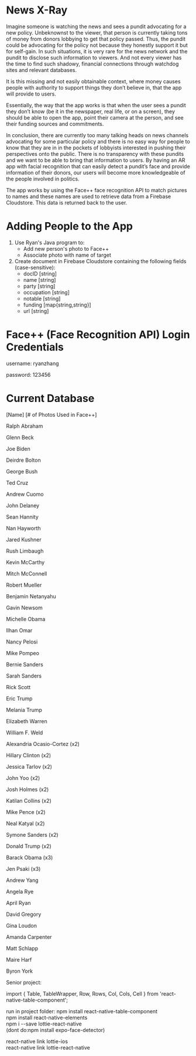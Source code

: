 # News X-Ray
Imagine someone is watching the news and sees a pundit advocating for a new policy. Unbeknownst to the viewer, that person is currently taking tons of money from donors lobbying to get that policy passed. Thus, the pundit could be advocating for the policy not because they honestly support it but for self-gain. In such situations, it is very rare for the news network and the pundit to disclose such information to viewers. And not every viewer has the time to find such shadowy, financial connections through watchdog sites and relevant databases. 

It is this missing and not easily obtainable context, where money causes people with authority to support things they don’t believe in, that the app will provide to users. 

Essentially, the way that the app works is that when the user sees a pundit they don’t know (be it in the newspaper, real life, or on a screen), they should be able to open the app, point their camera at the person, and see their funding sources and commitments. 

In conclusion, there are currently too many talking heads on news channels advocating for some particular policy and there is no easy way for people to know that they are in in the pockets of lobbyists interested in pushing their perspectives onto the public. There is no transparency with these pundits and we want to be able to bring that information to users. By having an AR app with facial recognition that can easily detect a pundit’s face and provide information of their donors, our users will become more knowledgeable of the people involved in politics.

The app works by using the Face++ face recognition API to match pictures to names and these names are used to retrieve data from a Firebase Cloudstore. This data is returned back to the user. 

# Adding People to the App
1) Use Ryan's Java program to:
    - Add new person's photo to Face++
    - Associate photo with name of target
2) Create document in Firebase Cloudstore containing the following fields (case-sensitive): 
    - docID [string]
    - name [string]
    - party [string]
    - occupation [string]
    - notable [string]
    - funding [map{string,string}]
    - url [string]

# Face++ (Face Recognition API) Login Credentials
username: ryanzhang

password: 123456

# Current Database
[Name] [# of Photos Used in Face++]

Ralph Abraham

Glenn Beck

Joe Biden

Deirdre Bolton

George Bush

Ted Cruz

Andrew Cuomo

John Delaney

Sean Hannity

Nan Hayworth

Jared Kushner

Rush Limbaugh

Kevin McCarthy

Mitch McConnell

Robert Mueller

Benjamin Netanyahu

Gavin Newsom

Michelle Obama

Ilhan Omar

Nancy Pelosi

Mike Pompeo

Bernie Sanders

Sarah Sanders

Rick Scott

Eric Trump

Melania Trump

Elizabeth Warren

William F. Weld

Alexandria Ocasio-Cortez (x2)

Hillary Clinton (x2)

Jessica Tarlov (x2)

John Yoo (x2)

Josh Holmes (x2)

Katilan Collins (x2)

Mike Pence (x2)

Neal Katyal (x2)

Symone Sanders (x2)

Donald Trump (x2)

Barack Obama (x3)

Jen Psaki (x3)

Andrew Yang

Angela Rye

April Ryan

David Gregory

Gina Loudon

Amanda Carpenter

Matt Schlapp

Maire Harf

Byron York


Senior project:	

 import { Table, TableWrapper, Row, Rows, Col, Cols, Cell } from 'react-native-table-component';	

 run in project folder:	
npm install react-native-table-component	
npm install react-native-elements	
npm i --save lottie-react-native	
(dont do:npm install expo-face-detector)	

 react-native link lottie-ios	
react-native link lottie-react-native
